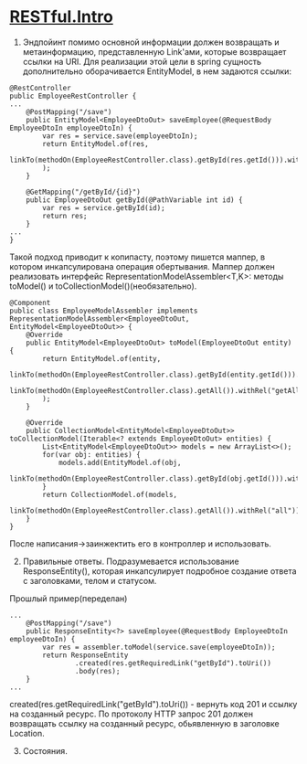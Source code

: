 # [RESTful.Intro](https://spring.io/guides/tutorials/rest/)

1) Эндпойинт помимо основной информации должен возвращать и метаинформацию, представленную
Link'ами, которые возвращает ссылки на URI. Для реализации этой цели в spring сущность дополнительно 
оборачивается EntityModel, в нем задаются ссылки:

````
@RestController
public EmployeeRestController {
...
    @PostMapping("/save")
    public EntityModel<EmployeeDtoOut> saveEmployee(@RequestBody EmployeeDtoIn employeeDtoIn) {
        var res = service.save(employeeDtoIn);
        return EntityModel.of(res,
            linkTo(methodOn(EmployeeRestController.class).getById(res.getId())).withRel("getById")
        );
    }
    
    @GetMapping("/getById/{id}")
    public EmployeeDtoOut getById(@PathVariable int id) {
        var res = service.getById(id);
        return res;
    }
...   
}
````

Такой подход приводит к копипасту, поэтому пишется маппер, в котором инкапсулирована операция обертывания.
Маппер должен реализовать интерфейс RepresentationModelAssembler<T,K>: методы toModel() и toCollectionModel()(необязательно).

````
@Component
public class EmployeeModelAssembler implements RepresentationModelAssembler<EmployeeDtoOut, EntityModel<EmployeeDtoOut>> {
    @Override
    public EntityModel<EmployeeDtoOut> toModel(EmployeeDtoOut entity) {
        return EntityModel.of(entity,
                linkTo(methodOn(EmployeeRestController.class).getById(entity.getId())).withRel("getById"),
                linkTo(methodOn(EmployeeRestController.class).getAll()).withRel("getAll")
        );
    }

    @Override
    public CollectionModel<EntityModel<EmployeeDtoOut>> toCollectionModel(Iterable<? extends EmployeeDtoOut> entities) {
        List<EntityModel<EmployeeDtoOut>> models = new ArrayList<>();
        for(var obj: entities) {
            models.add(EntityModel.of(obj,
                linkTo(methodOn(EmployeeRestController.class).getById(obj.getId())).withRel("getById")));
        }
        return CollectionModel.of(models,
                linkTo(methodOn(EmployeeRestController.class).getAll()).withRel("all"));
    }
}
````
После написания->заинжектить его в контроллер и использовать.

2) Правильные ответы. Подразумевается использование ResponseEntity(), которая инкапсулирует
подробное создание ответа с заголовками, телом и статусом.

Прошлый пример(переделан)
````
...
    @PostMapping("/save")
    public ResponseEntity<?> saveEmployee(@RequestBody EmployeeDtoIn employeeDtoIn) {
        var res = assembler.toModel(service.save(employeeDtoIn));
        return ResponseEntity
                .created(res.getRequiredLink("getById").toUri())
                .body(res);
    }
...
````
created(res.getRequiredLink("getById").toUri()) - вернуть код 201 и ссылку на созданный ресурс.
По протоколу HTTP запрос 201 должен возвращать ссылку на созданный ресурс, обьявленную в заголовке Location.

3) Состояния.